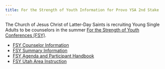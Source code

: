 ```yaml
---
title: For the Strength of Youth Information for Provo YSA 2nd Stake
---
```

The Church of Jesus Christ of Latter-Day Saints is recruiting Young Single Adults to be counselors in the summer [For the Strength of Youth Conferences (FSY)](https://www.churchofjesuschrist.org/youth/childrenandyouth/fsy/about/youth?lang=eng).

* [FSY Counselor Information](FSY-YSA-Counselor-Notice.pdf)
* [FSY Summary Information](FSY-Summary.pdf)
* [FSY Agenda and Participant Handbook](FSY-Participant-Handbook-Agenda.pdf)
* [FSY Utah Area Instruction](FSY-Utah-Area-Stake-Level-Instruction-YSA.pdf)